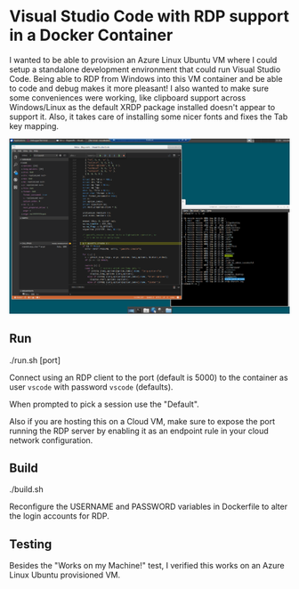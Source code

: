 Visual Studio Code with RDP support in a Docker Container
=========================================================

I wanted to be able to provision an Azure Linux Ubuntu VM 
where I could setup a standalone development environment 
that could run Visual Studio Code. Being able to RDP from Windows
into this VM container and be able to code and debug makes it 
more pleasant!  I also wanted to make sure some conveniences 
were working, like clipboard support across Windows/Linux
as the default XRDP package installed doesn't appear to support it. 
Also, it takes care of installing some nicer fonts and fixes
the Tab key mapping.

![Debugging in VSCode over RDP](Images/vscoderdp_shot.png "Debugging in VSCode over RDP.")

Run
---

./run.sh [port]

Connect using an RDP client to the port (default is 5000) to the container 
as user `vscode` with password `vscode` (defaults).

When prompted to pick a session use the "Default".

Also if you are hosting this on a Cloud VM, make sure to expose the port running the 
RDP server by enabling it as an endpoint rule in your cloud network configuration.

Build
-----

./build.sh

Reconfigure the USERNAME and PASSWORD variables in Dockerfile to alter the
login accounts for RDP.

Testing
-------

Besides the "Works on my Machine!" test, I verified this works on an Azure Linux Ubuntu 
provisioned VM.
